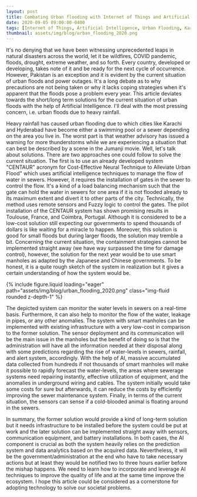 ```yaml
---
layout: post
title: Combating Urban flooding with Internet of Things and Artificial Intelligence
date: 2020-09-05 09:00:00-0400
tags: [Internet of Things, Artificial Intelligence, Urban Flooding, Karachi, Pakistan]
thumbnail: assets/img/blog/urban_flooding_2020.png
---
```


It's no denying that we have been witnessing unprecedented leaps in natural disasters across the world, let it be wildfires, COVID pandemic, floods, drought, extreme weather, and so forth. Every country, developed or developing, takes note of it and be ready for the next cycle of occurrence. However, Pakistan is an exception and it is evident by the current situation of urban floods and power outages. It's a long debate as to why precautions are not being taken or why it lacks coping strategies when it's apparent that the floods pose a problem every year. This article deviates towards the short/long term solutions for the current situation of urban floods with the help of Artificial Intelligence. I'll deal with the most pressing concern, i.e. urban floods due to heavy rainfall.

Heavy rainfall has caused urban flooding due to which cities like Karachi and Hyderabad have become either a swimming pool or a sewer depending on the area you live in. The worst part is that weather advisory has issued a warning for more thunderstorms while we are experiencing a situation that can best be described by a scene in the Jumanji movie. Well, let's talk about solutions. There are two approaches one could follow to solve the current situation. The first is to use an already developed system "CENTAUR" acronym for Cost-Effective Neural Technique to Alleviate Urban Flood" which uses artificial intelligence techniques to manage the flow of water in sewers. However, it requires the installation of gates in the sewer to control the flow. It's a kind of a load balancing mechanism such that the gate can hold the water in sewers for one area if it is not flooded already to its maximum extent and divert it to other parts of the city. Technically, the method uses remote sensors and Fuzzy logic to control the gates. The pilot installation of the CENTAUR system has shown promising results in Toulouse, France, and Coimbra, Portugal. Although it is considered to be a low-cost solution still expecting our governments to spend thousands of dollars is like waiting for a miracle to happen. Moreover, this solution is good for small floods but during larger floods, the solution may tremble a bit. Concerning the current situation, the containment strategies cannot be implemented straight away (we have way surpassed the time for damage control), however, the solution for the next year would be to use smart manholes as adapted by the Japanese and Chinese governments. To be honest, it is a quite rough sketch of the system in realization but it gives a certain understanding of how the system would be.

{% include figure.liquid loading="eager" path="assets/img/blog/urban_flooding_2020.png" class="img-fluid rounded z-depth-1" %}


The depicted system can monitor the water levels in sewers on a real-time basis. Furthermore, it can also help to monitor the flow of the water, leakage in pipes, or any other anomalies. The system with smart manholes can be implemented with existing infrastructure with a very low-cost in comparison to the former solution. The sensor deployment and its communication will be the main issue in the manholes but the benefit of doing so is that the administration will have all the information needed at their disposal along with some predictions regarding the rise of water-levels in sewers, rainfall, and alert system, accordingly. With the help of AI, massive accumulated data collected from hundreds if not thousands of smart manholes will make it possible to rapidly forecast the water-levels, the areas where sewerage systems need repairing instantly, effective utilization of equipment, and the anomalies in underground wiring and cables. The system initially would take some costs for sure but afterwards, it can reduce the costs by efficiently improving the sewer maintenance system. Finally, in terms of the current situation, the sensors can sense if a cold-blooded animal is floating around in the sewers.

In summary, the former solution would provide a kind of long-term solution but it needs infrastructure to be installed before the system could be put at work and the later solution can be implemented straight away with sensors, communication equipment, and battery installations. In both cases, the AI component is crucial as both the system heavily relies on the prediction system and data analytics based on the acquired data. Nevertheless, it will be the government/administration at the end who have to take necessary actions but at least they would be notified two to three hours earlier before the mishap happens. We need to learn how to incorporate and leverage AI techniques to improve the quality of life and at the same time improve the ecosystem. I hope this article could be considered as a cornerstone for adopting technology to solve our societal problems.